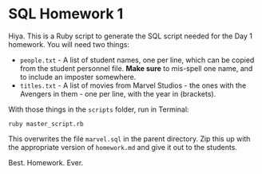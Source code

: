 # SQL Homework 1

Hiya. This is a Ruby script to generate the SQL script needed for the Day 1 homework. You will need two things:

* `people.txt` - A list of student names, one per line, which can be copied from the student personnel file. **Make sure** to mis-spell one name, and to include an imposter somewhere.
* `titles.txt` - A list of movies from Marvel Studios - the ones with the Avengers in them - one per line, with the year in (brackets).

With those things in the `scripts` folder, run in Terminal:

```
ruby master_script.rb
```

This overwrites the file `marvel.sql` in the parent directory. Zip this up with the appropriate version of `homework.md` and give it out to the students.

Best. Homework. Ever.
